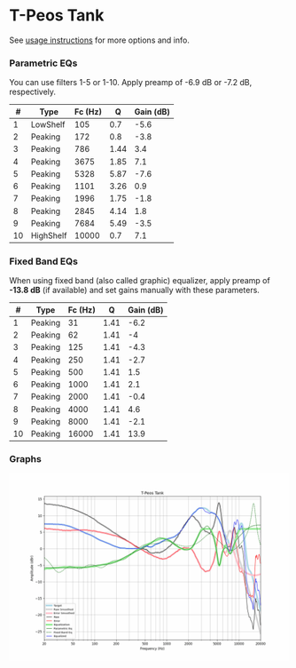 # T-Peos Tank
See [usage instructions](https://github.com/jaakkopasanen/AutoEq#usage) for more options and info.

### Parametric EQs
You can use filters 1-5 or 1-10. Apply preamp of -6.9 dB or -7.2 dB, respectively.

|   # | Type      |   Fc (Hz) |    Q |   Gain (dB) |
|-----|-----------|-----------|------|-------------|
|   1 | LowShelf  |       105 | 0.7  |        -5.6 |
|   2 | Peaking   |       172 | 0.8  |        -3.8 |
|   3 | Peaking   |       786 | 1.44 |         3.4 |
|   4 | Peaking   |      3675 | 1.85 |         7.1 |
|   5 | Peaking   |      5328 | 5.87 |        -7.6 |
|   6 | Peaking   |      1101 | 3.26 |         0.9 |
|   7 | Peaking   |      1996 | 1.75 |        -1.8 |
|   8 | Peaking   |      2845 | 4.14 |         1.8 |
|   9 | Peaking   |      7684 | 5.49 |        -3.5 |
|  10 | HighShelf |     10000 | 0.7  |         7.1 |

### Fixed Band EQs
When using fixed band (also called graphic) equalizer, apply preamp of **-13.8 dB** (if available) and set gains manually with these parameters.

|   # | Type    |   Fc (Hz) |    Q |   Gain (dB) |
|-----|---------|-----------|------|-------------|
|   1 | Peaking |        31 | 1.41 |        -6.2 |
|   2 | Peaking |        62 | 1.41 |        -4   |
|   3 | Peaking |       125 | 1.41 |        -4.3 |
|   4 | Peaking |       250 | 1.41 |        -2.7 |
|   5 | Peaking |       500 | 1.41 |         1.5 |
|   6 | Peaking |      1000 | 1.41 |         2.1 |
|   7 | Peaking |      2000 | 1.41 |        -0.4 |
|   8 | Peaking |      4000 | 1.41 |         4.6 |
|   9 | Peaking |      8000 | 1.41 |        -2.1 |
|  10 | Peaking |     16000 | 1.41 |        13.9 |

### Graphs
![](./T-Peos%20Tank.png)
